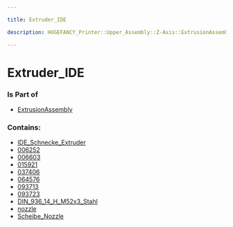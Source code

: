 ```yaml
---

title: Extruder_IDE

description: HUGEFANCY_Printer::Upper_Assembly::Z-Axis::ExtrusionAssembly::Extruder_IDE

---
```

# Extruder_IDE
<script>
    var geoarray = '{"015921": {}, "093713": {}, "006603": {}, "037406": {}, "Scheibe_Nozzle": {}, "064576": {}, "DIN_936_14_H_M52x3_Stahl": {}, "nozzle": {}, "006252": {}, "IDE_Schnecke_Extruder": {"Block_04": {}}, "093723": {}}';
</script>
<script>
    var basepath = '/assets/HUGEFANCY_Printer/Upper_Assembly/Z-Axis/ExtrusionAssembly/Extruder_IDE/';
</script>
<link rel="stylesheet" href="/css/container.css">

<div id="container"></div>

<!-- these are the required scripts for the three.js scene -->
<script src="/lib/three.min.js"></script>
<script src="/lib/OrbitControls.js"></script>
<script src="/lib/RectAreaLightUniformsLib.js"></script>
<!-- this is your app's lib file -->
<script src="/lib/triceratops_app.js"></script>
### Is Part of
- [ExtrusionAssembly](../ExtrusionAssembly)  

### Contains:
- [IDE_Schnecke_Extruder](./Extruder_IDE/IDE_Schnecke_Extruder)  
- [006252](./Extruder_IDE/006252)  
- [006603](./Extruder_IDE/006603)  
- [015921](./Extruder_IDE/015921)  
- [037406](./Extruder_IDE/037406)  
- [064576](./Extruder_IDE/064576)  
- [093713](./Extruder_IDE/093713)  
- [093723](./Extruder_IDE/093723)  
- [DIN_936_14_H_M52x3_Stahl](./Extruder_IDE/DIN_936_14_H_M52x3_Stahl)  
- [nozzle](./Extruder_IDE/nozzle)  
- [Scheibe_Nozzle](./Extruder_IDE/Scheibe_Nozzle)

